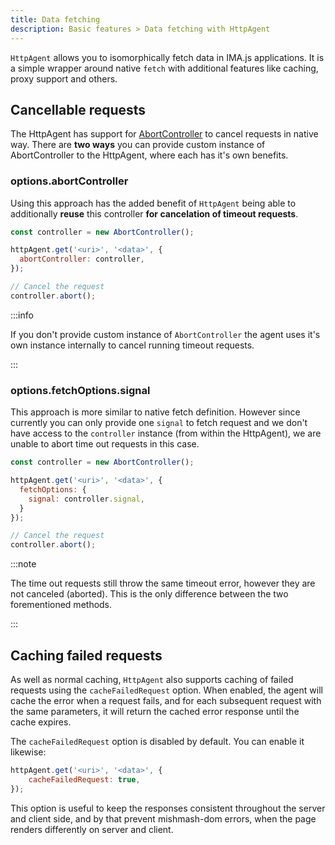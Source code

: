 ```yaml
---
title: Data fetching
description: Basic features > Data fetching with HttpAgent
---
```


`HttpAgent` allows you to isomorphically fetch data in IMA.js applications. It is a simple wrapper around native `fetch` with additional features like caching, proxy support and others.

## Cancellable requests

The HttpAgent has support for [AbortController](https://developer.mozilla.org/en-US/docs/Web/API/AbortController) to cancel requests in native way. There are **two ways** you can provide custom instance of AbortController to the HttpAgent, where each has it's own benefits.


### options.abortController

Using this approach has the added benefit of `HttpAgent` being able to additionally **reuse** this controller **for cancelation of timeout requests**.

```javascript
const controller = new AbortController();

httpAgent.get('<uri>', '<data>', {
  abortController: controller,
});

// Cancel the request
controller.abort();
```

:::info

If you don't provide custom instance of `AbortController` the agent uses it's own instance internally to cancel running timeout requests.

:::

### options.fetchOptions.signal

This approach is more similar to native fetch definition. However since currently you can only provide one `signal` to fetch request and we don't have access to the `controller` instance (from within the HttpAgent), we are unable to abort time out requests in this case.

```javascript
const controller = new AbortController();

httpAgent.get('<uri>', '<data>', {
  fetchOptions: {
    signal: controller.signal,
  }
});

// Cancel the request
controller.abort();
```

:::note

The time out requests still throw the same timeout error, however they are not canceled (aborted). This is the only difference between the two forementioned methods.

:::

## Caching failed requests

As well as normal caching, `HttpAgent` also supports caching of failed requests using the `cacheFailedRequest` option.
When enabled, the agent will cache the error when a request fails, and for each subsequent request with the same parameters, it will return the cached error response until the cache expires.

The `cacheFailedRequest` option is disabled by default. You can enable it likewise: 


```javascript
httpAgent.get('<uri>', '<data>', {
    cacheFailedRequest: true,
});
```

This option is useful to keep the responses consistent throughout the server and client side, and by that prevent mishmash-dom errors, when the page renders differently on server and client.

